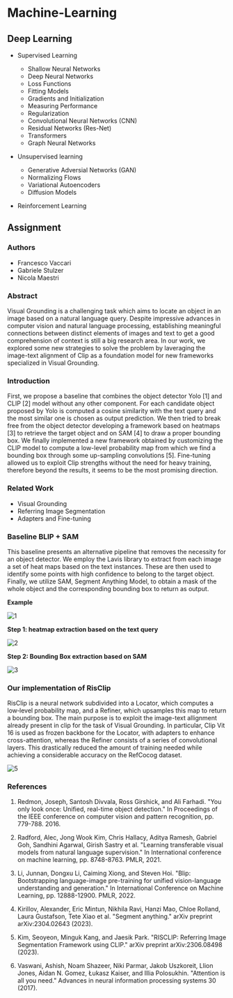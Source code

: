 # Machine-Learning

<!--
## Classic Machine Learning Techniques
-->

## Deep Learning
* Supervised Learning
    -  Shallow Neural Networks
    -  Deep Neural Networks
    -  Loss Functions
    -  Fitting Models
    -  Gradients and Initialization
    -  Measuring Performance
    -  Regularization
    -  Convolutional Neural Networks (CNN)
    -  Residual Networks (Res-Net)
    -  Transformers
    -  Graph Neural Networks

* Unsupervised learning
    -  Generative Adversial Networks (GAN)
    -  Normalizing Flows
    -  Variational Autoencoders
    -  Diffusion Models

* Reinforcement Learning

## Assignment
### Authors
- Francesco Vaccari
- Gabriele Stulzer
- Nicola Maestri

### Abstract
Visual Grounding is a challenging task which aims to locate an object in an image based on a natural language query. Despite impressive advances in computer vision and natural language processing, establishing meaningful connections between distinct elements of images and text to get a good comprehension of context is still a big research area. In our work, we explored some new strategies to solve the problem by laveraging the image-text alignment of Clip as a foundation model for new frameworks specialized in Visual Grounding.

### Introduction
First, we propose a baseline that combines the object detector Yolo [1] and CLIP [2] model without any other component. For each candidate object proposed by Yolo is computed a cosine similarity with the text query and the most similar one is chosen as output prediction. We then tried to break free from the object detector developing a framework based on heatmaps [3] to retrieve the target object and on SAM [4] to draw a proper bounding box. We finally implemented a new framework obtained by customizing the CLIP model to compute a low-level probability map from which we find a bounding box through some up-sampling convolutions [5]. Fine-tuning allowed us to exploit Clip strengths without the need for heavy training, therefore beyond the results, it seems to be the most promising direction.

### Related Work
- Visual Grounding
- Referring Image Segmentation
- Adapters and Fine-tuning

### Baseline BLIP + SAM
This baseline presents an alternative pipeline that removes the necessity for an object detector.
We employ the Lavis library to extract from each image a set of heat maps based on the text instances. These are then used to identify some points with high confidence to belong to the target object. Finally, we utilize SAM, Segment Anything Model, to obtain a mask of the whole object and the corresponding bounding box to return as output.

**Example**

![1](https://github.com/NicolaMaestri00/Deep-Learning/assets/104208237/142634d3-4b99-4c1f-9f26-1ad7f78323a1)

**Step 1: heatmap extraction based on the text query**

![2](https://github.com/NicolaMaestri00/Deep-Learning/assets/104208237/68e7cd10-1532-4b37-b297-c348fcd776f5)

**Step 2: Bounding Box extraction based on SAM**

![3](https://github.com/NicolaMaestri00/Deep-Learning/assets/104208237/a22cd2a5-c511-4a6b-8350-5067d8c59f68)

### Our implementation of RisClip
RisClip is a neural network subdivided into a Locator, which computes a low‑level probability map, and a Refiner, which upsamples this map to return a bounding box. 
The main purpose is to exploit the image-text allignment already present in clip for the task of Visual Grounding.
In particular, Clip Vit 16 is used as frozen backbone for the Locator, with adapters to enhance cross-attention, whereas the Refiner consists of a series of convolutional layers.
This drastically reduced the amount of training needed while achieving a considerable accuracy on the RefCocog dataset.

![5](https://github.com/NicolaMaestri00/Deep-Learning/assets/104208237/e4e1e6c1-bdcc-418a-a2b3-f76c1d01d0a9)

### References
1. Redmon, Joseph, Santosh Divvala, Ross Girshick, and Ali Farhadi. "You only look once: Unified, real-time object detection." In Proceedings of the IEEE conference on computer vision and pattern recognition, pp. 779-788. 2016.

2. Radford, Alec, Jong Wook Kim, Chris Hallacy, Aditya Ramesh, Gabriel Goh, Sandhini Agarwal, Girish Sastry et al. "Learning transferable visual models from natural language supervision." In International conference on machine learning, pp. 8748-8763. PMLR, 2021.

3. Li, Junnan, Dongxu Li, Caiming Xiong, and Steven Hoi. "Blip: Bootstrapping language-image pre-training for unified vision-language understanding and generation." In International Conference on Machine Learning, pp. 12888-12900. PMLR, 2022.

4. Kirillov, Alexander, Eric Mintun, Nikhila Ravi, Hanzi Mao, Chloe Rolland, Laura Gustafson, Tete Xiao et al. "Segment anything." arXiv preprint arXiv:2304.02643 (2023).

5. Kim, Seoyeon, Minguk Kang, and Jaesik Park. "RISCLIP: Referring Image Segmentation Framework using CLIP." arXiv preprint arXiv:2306.08498 (2023).

6. Vaswani, Ashish, Noam Shazeer, Niki Parmar, Jakob Uszkoreit, Llion Jones, Aidan N. Gomez, Łukasz Kaiser, and Illia Polosukhin. "Attention is all you need." Advances in neural information processing systems 30 (2017).

